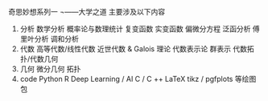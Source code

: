 奇思妙想系列一
¬——大学之道
主要涉及以下内容
1.	分析
  	数学分析
  	概率论与数理统计
  	复变函数
  	实变函数
  	偏微分方程
  	泛函分析
  	傅里叶分析
  	调和分析
2.	代数
  	高等代数/线性代数
  	近世代数 & Galois 理论
  	代数表示论
  	群表示
  	代数拓扑/代数几何
3.	几何
  	微分几何
	拓扑
4.	code
  	Python
  	R
  	Deep Learning / AI
  	C / C ++ 
  	LaTeX
  	tikz / pgfplots 等绘图包
